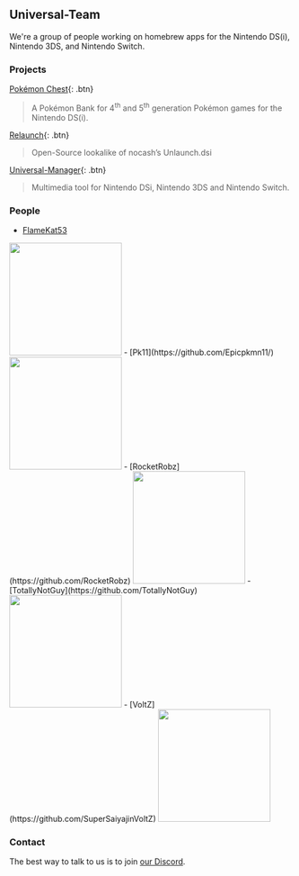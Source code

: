 ## Universal-Team

We're a group of people working on homebrew apps for the Nintendo DS(i), Nintendo 3DS, and Nintendo Switch.

### Projects

[Pokémon Chest](pkmn-chest){: .btn}

> A Pokémon Bank for 4<sup>th</sup> and 5<sup>th</sup> generation Pokémon games for the Nintendo DS(i).

[Relaunch](relaunch){: .btn}

> Open-Source lookalike of nocash’s Unlaunch.dsi

[Universal-Manager](universal-manager){: .btn}

> Multimedia tool for Nintendo DSi, Nintendo 3DS and Nintendo Switch.

### People
- [FlameKat53](https://github.com/FlameKat53)
<img height="200" src="https://github.com/Universal-Team/Universal-Manager/blob/master/3ds/assets/gfx/credits/flame.png">
- [Pk11](https://github.com/Epicpkmn11/)
<img height="200" src="https://github.com/Universal-Team/Universal-Manager/blob/master/3ds/assets/gfx/credits/pk11.png">
- [RocketRobz](https://github.com/RocketRobz)
<img height="200" src="https://github.com/Universal-Team/Universal-Manager/blob/master/3ds/assets/gfx/credits/rocketRobz.png">
- [TotallyNotGuy](https://github.com/TotallyNotGuy)
<img height="200" src="https://github.com/Universal-Team/Universal-Manager/blob/master/3ds/assets/gfx/credits/totallyNotGuy.png">
- [VoltZ](https://github.com/SuperSaiyajinVoltZ)
<img height="200" src="https://github.com/Universal-Team/Universal-Manager/blob/master/3ds/assets/gfx/credits/voltZ.png">

### Contact
The best way to talk to us is to join [our Discord](https://discord.gg/KDJCfGF).
